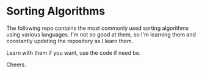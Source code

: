 # Sorting Algorithms

The following repo contains the most commonly used sorting algorithms using various languages. I'm not so good at them, so I'm learning them and constantly updating the repository as I learn them.

Learn with them if you want, use the code if need be. 

Cheers.
